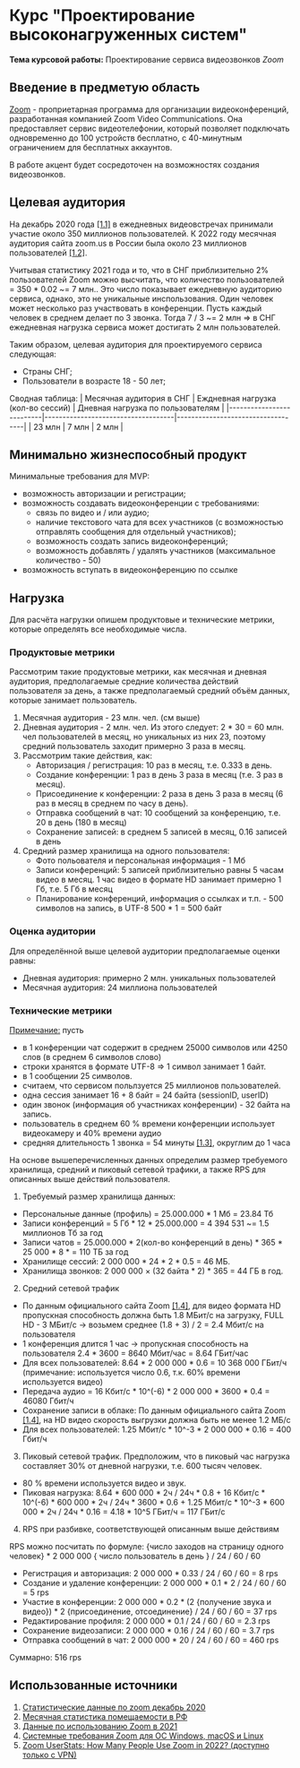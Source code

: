 # Курс "Проектирование высоконагруженных систем"

**Тема курсовой работы:**
Проектирование сервиса видеозвонков *Zoom*

## Введение в предметую область

[Zoom](https://ru.wikipedia.org/wiki/Zoom_(%D0%BF%D1%80%D0%BE%D0%B3%D1%80%D0%B0%D0%BC%D0%BC%D0%B0)) - проприетарная программа для организации видеоконференций, разработанная компанией Zoom Video Communications. Она предоставляет сервис видеотелефонии, который позволяет подключать одновременно до 100 устройств бесплатно, с 40-минутным ограничением для бесплатных аккаунтов.

В работе акцент будет сосредоточен на возможностях создания видеозвонков.

## Целевая аудитория

На декабрь 2020 года [[1.1]](#source-1) в ежедневных видеовстречах принимали участие около 350 миллионов пользователей.
К 2022 году месячная аудитория сайта zoom.us в России была около 23 миллионов пользователей [[1.2]](#source-1).

Учитывая статистику 2021 года и то, что в СНГ приблизительно 2% пользователей Zoom можно высчитать, что количество пользователей = 350 * 0.02 ~= 7 млн..
Это число показывает ежедневную аудиторию сервиса, однако, это не уникальные инспользования. Один человек может несколько раз участвовать в конференции.
Пусть каждый человек в среднем делает по 3 звонка. Тогда 7 / 3 ~= 2 млн => в СНГ ежедневная нагрузка сервиса может достигать 2 млн пользователей.

Таким образом, целевая аудитория для проектируемого сервиса следующая:
- Страны СНГ;
- Пользователи в возрасте 18 - 50 лет;

Сводная таблица:
| Месячная аудитория в СНГ | Еждневная нагрузка (кол-во сессий) | Дневная нагрузка по пользователям |
|--------------------------|------------------------------------|-----------------------------------|
| 23 млн                    | 7 млн                              | 2 млн                             |


## Минимально жизнеспособный продукт
Минимальные требования для MVP:
- возможность авторизации и регистрации;
- возможность создавать видеоконференции с требованиями:
    - связь по видео и / или аудио;
    - наличие текстового чата для всех участников (с возможностью отправлять сообщения для отдельный участников);
    - возможность создать запись видеоконференций;
    - возможность добавлять / удалять участников (максимальное количество - 50)
- возможность вступать в видеоконференцию по ссылке

## Нагрузка
Для расчёта нагрузки опишем продуктовые и технические метрики, которые определять все необходимые числа.
### Продуктовые метрики
Рассмотрим такие продуктовые метрики, как месячная и дневная аудитория, предполагаемые средние количества действий пользователя за день, а также предполагаемый средний объём данных, которые занимает пользователь.

1. Месячная аудитория - 23 млн. чел. (см выше)
2. Дневная аудитория - 2 млн. чел.
Из этого следует: 2 * 30 = 60 млн. чел пользователей в месяц, но уникальных из них 23, поэтому средний пользователь заходит примерно 3 раза в месяц.
3. Рассмотрим такие действия, как:
    - Авторизация / регистрация: 10 раз в месяц, т.е. 0.333 в день.
    - Создание конференции: 1 раз в день 3 раза в месяц (т.е. 3 раз в месяц).
    - Присоединение к конференции: 2 раза в день 3 раза в месяц (6 раз в месяц в среднем по часу в день).
    - Отправка сообщений в чат: 10 сообщений за конференцию, т.е. 20 в день (180 в месяц)
    - Сохранение записей: в среднем 5 записей в месяц, 0.16 записей в день
4. Средний размер хранилища на одного пользователя:
    - Фото польователя и персональная информация - 1 Мб
    - Записи конференций: 5 записей приблизительно равны 5 часам видео в месяц. 1 час видео в формате HD занимает примерно 1 Гб, т.е.  5 Гб в месяц
    - Планирование конференций, информация о ссылках и т.п. - 500 символов на запись, в UTF-8 500 * 1 = 500 байт

### Оценка аудитории
Для определённой выше целевой аудитории предполагаемые оценки равны:
- Дневная аудитория: примерно 2 млн. уникальных пользователей
- Месячная аудитория: 24 миллиона пользователей

### Технические метрики
<ins>Примечание:</ins> пусть
- в 1 конференции чат содержит в среднем 25000 символов или 4250 слов (в среднем 6 символов слово)
- строки хранятся в формате UTF-8 => 1 символ занимает 1 байт.
- в 1 сообщении 25 символов.
- считаем, что сервисом польлзуется 25 миллионов пользователей.
- одна сессия занимает 16 + 8 байт = 24 байта (sessionID, userID)
- один звонок (информация об участниках конференции) - 32 байта на запись.
- пользователь в среднем 60 % времени конференции использует видеокамеру и 40% времени аудио
- средняя длительность 1 звонка = 54 минуты [[1.3]](#source-3), округлим до 1 часа

На основе вышеперечисленных данных определим размер требуемого хранилища, средний и пиковый сетевой трафики, а также RPS для описанных выше действий пользователя.

1. Требуемый размер хранилища данных:
  - Персональные данные (профиль) = 25.000.000 * 1 Мб = 23.84 Тб
  - Записи конференций = 5 Гб * 12 * 25.000.000 = 4 394 531 ~= 1.5 миллионов Тб за год
  - Записи чатов = 25.000.000 * 2(кол-во конференций в день) * 365 *  25 000 * 8 * = 110 ТБ за год
  - Хранилище сессий: 2 000 000 * 24 * 2 * 0.5 = 46 МБ.
  - Хранилища звонков: 2 000 000 × (32 байта * 2) * 365 = 44 ГБ в год.

2. Средний сетевой трафик

- По данным официального сайта Zoom [[1.4]](#source-4), для видео формата HD пропускная способность должна быть 1.8 МБит/с на загрузку, FULL HD - 3 МБит/с -> возьмем среднее (1.8 + 3) / 2 = 2.4 Мбит/с на пользователя
- 1 конференция длится 1 час -> пропускная способность на пользователя 2.4 * 3600 = 8640 Мбит/час = 8.64 ГБит/час
- Для всех пользователей: 8.64 * 2 000 000 * 0.6 = 10 368 000 ГБит/ч (примечание: используется число 0.6, т.к. 60% времени используется видео)
- Передача аудио = 16 Кбит/с * 10^(-6) * 2 000 000 * 3600 * 0.4 = 46080 Гбит/ч
- Сохранение записи в облаке: По данным официального сайта Zoom [[1.4]](#source-4), на HD видео скорость выгрузки должна быть не менее 1.2 МБ/с
- Для всех пользователей: 1.25 Мбит/с * 10^-3 * 2 000 000 * 0.16 = 400 Гбит/ч

3. Пиковый сетевой трафик. Предположим, что в пиковый час нагрузка составляет 30% от дневной нагрузки, т.е. 600 тысяч человек.
- 80 % времени используется видео и звук.
- Пиковая нагрузка: 8.64 * 600 000 * 2ч / 24ч * 0.8 + 16 Кбит/с * 10^(-6) * 600 000 * 2ч / 24ч * 3600 * 0.6 + 1.25 Мбит/с * 10^-3 * 600 000 * 2ч / 24ч * 0.16 = 4.18 * 10^5 ГБит/ч = 117 ГБит/с


4. RPS при разбивке, соответствующей описанным выше действиям

RPS можно посчитать по формуле: {число заходов на страницу одного человек} * 2 000 000 { число пользователь в день } / 24 / 60 / 60
- Регистрация и авторизация: 2 000 000 * 0.33 / 24 / 60 / 60 = 8 rps
- Создание и удаление конференции: 2 000 000 * 0.1 * 2 / 24 / 60 / 60 = 5 rps
- Участие в конференции: 2 000 000 * 0.2 * (2 {получение звука и видео}) * 2 {присоединение, отсоединение} / 24 / 60 / 60 = 37 rps
- Редактирование профиля: 2 000 000 * 0.1 / 24 / 60 / 60 = 2.3 rps
- Сохранение видеозаписи: 2 000 000 * 0.16 / 24 / 60 / 60 = 3.7 rps
- Отправка сообщений в чат: 2 000 000 * 20 / 24 / 60 / 60 = 460 rps

Суммарно: 516 rps


## Использованные источники
1. <a id="source-1"></a>[Статистические данные по zoom декабрь 2020](https://www.businessofapps.com/data/zoom-statistics/)
2. <a id="source-2"></a>[Месячная статистика помещаемости в РФ](https://www.statista.com/statistics/1117659/average-traffic-on-remote-working-platforms-in-russia/)
3. <a id="source-3"></a>[Данные по использованию Zoom в 2021](https://blog.zoom.us/how-you-zoomed-over-the-past-year-2021/)
4. <a id="source-4"></a>[Системные требования Zoom для ОС Windows, macOS и Linux
](https://support.zoom.us/hc/ru/articles/201362023-%D0%A1%D0%B8%D1%81%D1%82%D0%B5%D0%BC%D0%BD%D1%8B%D0%B5-%D1%82%D1%80%D0%B5%D0%B1%D0%BE%D0%B2%D0%B0%D0%BD%D0%B8%D1%8F-Zoom-%D0%B4%D0%BB%D1%8F-%D0%9E%D0%A1-Windows-macOS-%D0%B8-Linux)
5. <a id="source-5"></a>[Zoom UserStats: How Many People Use Zoom in 2022? (доступно только с VPN)](https://backlinko.com/zoom-users)
